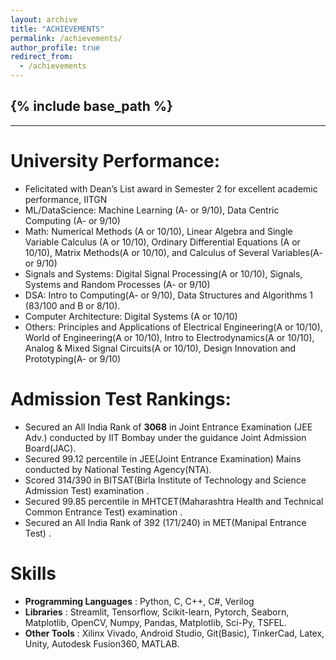 ```yaml
---
layout: archive
title: "ACHIEVEMENTS"
permalink: /achievements/
author_profile: true
redirect_from:
  - /achievements
---
```


{% include base_path %}
-----
-----


University Performance:
======
* Felicitated with Dean’s List award in Semester 2 for excellent academic performance, IITGN
* ML/DataScience: Machine Learning (A- or 9/10), Data Centric Computing (A- or 9/10)
* Math: Numerical Methods (A or 10/10), Linear Algebra and Single Variable Calculus (A or 10/10), Ordinary Differential
Equations (A or 10/10), Matrix Methods(A or 10/10), and Calculus of Several Variables(A- or 9/10)
* Signals and Systems: Digital Signal Processing(A or 10/10), Signals, Systems and Random Processes (A- or 9/10)
* DSA: Intro to Computing(A- or 9/10), Data Structures and Algorithms 1 (83/100 and B or 8/10).
* Computer Architecture: Digital Systems (A or 10/10)
* Others: Principles and Applications of Electrical Engineering(A or 10/10), World of Engineering(A or 10/10), Intro to Electrodynamics(A or 10/10), Analog & Mixed Signal Circuits(A or 10/10), Design Innovation and Prototyping(A- or 9/10)



  
Admission Test Rankings:
======
* Secured an All India Rank of **3068** in Joint Entrance Examination (JEE Adv.) conducted by IIT Bombay under the guidance Joint Admission Board(JAC).
* Secured 99.12 percentile in JEE(Joint Entrance Examination) Mains conducted by National Testing Agency(NTA).
* Scored 314/390 in BITSAT(Birla Institute of Technology and Science Admission Test) examination .
* Secured 99.85 percentile in MHTCET(Maharashtra Health and Technical Common Entrance Test) examination .
* Secured an All India Rank of 392 (171/240) in MET(Manipal Entrance Test) .




<!-- Projects:
======
  <ul>{% for post in site.teaching reversed %}
    {% include archive-single-cv.html %}
  {% endfor %}</ul> -->
  
Skills
======

* __Programming Languages__ : Python, C, C++, C#, Verilog
* __Libraries__ : Streamlit, Tensorflow, Scikit-learn, Pytorch, Seaborn, Matplotlib, OpenCV, Numpy, Pandas, Matplotlib, Sci-Py,
TSFEL.
* __Other Tools__ : Xilinx Vivado, Android Studio, Git(Basic), TinkerCad, Latex, Unity, Autodesk Fusion360, MATLAB.

<!-- Publications
======
  <ul>{% for post in site.publications reversed %}
    {% include archive-single-cv.html %}
  {% endfor %}</ul>
  
Talks
======
  <ul>{% for post in site.talks reversed %}
    {% include archive-single-talk-cv.html  %}
  {% endfor %}</ul>
  
  
Service and leadership
======
* Currently signed in to 43 different slack teams -->
